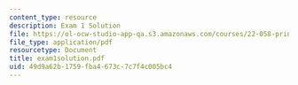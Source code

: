 ```yaml
---
content_type: resource
description: Exam 1 Solution
file: https://ol-ocw-studio-app-qa.s3.amazonaws.com/courses/22-058-principles-of-medical-imaging-fall-2002/49d9a62b1759fba4673c7c7f4c005bc4_exam1solution.pdf
file_type: application/pdf
resourcetype: Document
title: exam1solution.pdf
uid: 49d9a62b-1759-fba4-673c-7c7f4c005bc4
---
```

